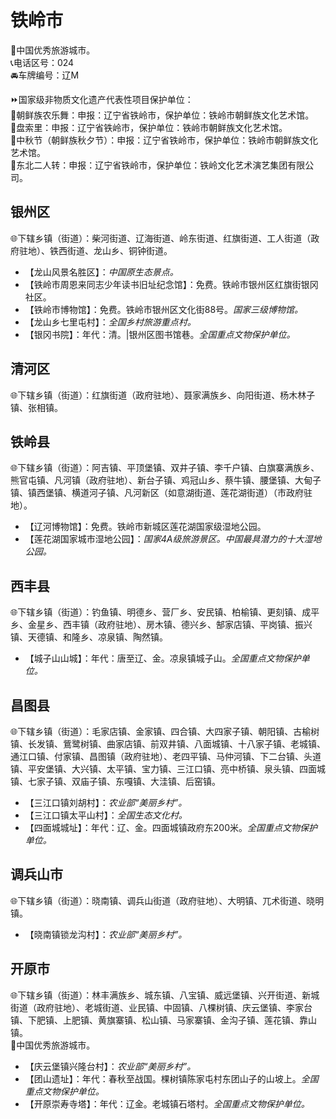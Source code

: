 # 铁岭市  
🏅中国优秀旅游城市。  
📞电话区号：024  
🚘车牌编号：辽M  
  
⏩国家级非物质文化遗产代表性项目保护单位：  
🔸朝鲜族农乐舞：申报：辽宁省铁岭市，保护单位：铁岭市朝鲜族文化艺术馆。  
🔸盘索里：申报：辽宁省铁岭市，保护单位：铁岭市朝鲜族文化艺术馆。  
🔸中秋节（朝鲜族秋夕节）：申报：辽宁省铁岭市，保护单位：铁岭市朝鲜族文化艺术馆。  
🔸东北二人转：申报：辽宁省铁岭市，保护单位：铁岭文化艺术演艺集团有限公司。  

## 银州区  
🌐下辖乡镇（街道）：柴河街道、辽海街道、岭东街道、红旗街道、工人街道（政府驻地）、铁西街道、龙山乡、铜钟街道。  
  
* 【龙山风景名胜区】：*中国原生态景点。*  
* 【铁岭市周恩来同志少年读书旧址纪念馆】：免费。铁岭市银州区红旗街银冈社区。  
* 【铁岭市博物馆】：免费。铁岭市银州区文化街88号。*国家三级博物馆。*  
* 【龙山乡七里屯村】：*全国乡村旅游重点村。*  
* 【银冈书院】：年代：清。|银州区图书馆巷。*全国重点文物保护单位。*  
  
## 清河区  
🌐下辖乡镇（街道）：红旗街道（政府驻地）、聂家满族乡、向阳街道、杨木林子镇、张相镇。  

## 铁岭县  
🌐下辖乡镇（街道）：阿吉镇、平顶堡镇、双井子镇、李千户镇、白旗寨满族乡、熊官屯镇、凡河镇（政府驻地）、新台子镇、鸡冠山乡、蔡牛镇、腰堡镇、大甸子镇、镇西堡镇、横道河子镇、凡河新区（如意湖街道、莲花湖街道）（市政府驻地）。  
  
* 【辽河博物馆】：免费。铁岭市新城区莲花湖国家级湿地公园。  
* 【莲花湖国家城市湿地公园】：*国家4A级旅游景区。中国最具潜力的十大湿地公园。*  

## 西丰县  
🌐下辖乡镇（街道）：钓鱼镇、明德乡、营厂乡、安民镇、柏榆镇、更刻镇、成平乡、金星乡、西丰镇（政府驻地）、房木镇、德兴乡、郜家店镇、平岗镇、振兴镇、天德镇、和隆乡、凉泉镇、陶然镇。  
  
* 【城子山山城】：年代：唐至辽、金。凉泉镇城子山。*全国重点文物保护单位。*  
  
## 昌图县  
🌐下辖乡镇（街道）：毛家店镇、金家镇、四合镇、大四家子镇、朝阳镇、古榆树镇、长发镇、鴜鹭树镇、曲家店镇、前双井镇、八面城镇、十八家子镇、老城镇、通江口镇、付家镇、昌图镇（政府驻地）、老四平镇、马仲河镇、下二台镇、头道镇、平安堡镇、大兴镇、太平镇、宝力镇、三江口镇、亮中桥镇、泉头镇、四面城镇、七家子镇、双庙子镇、东嘎镇、大洼镇、后窑镇。  
  
* 【三江口镇刘胡村】：*农业部“美丽乡村”。*  
* 【三江口镇太平山村】：*全国生态文化村。*  
* 【四面城城址】：年代：辽、金。四面城镇政府东200米。*全国重点文物保护单位。*  
  
## 调兵山市  
🌐下辖乡镇（街道）：晓南镇、调兵山街道（政府驻地）、大明镇、兀术街道、晓明镇。  
  
* 【晓南镇锁龙沟村】：*农业部“美丽乡村”。*  

## 开原市  
🌐下辖乡镇（街道）：林丰满族乡、城东镇、八宝镇、威远堡镇、兴开街道、新城街道（政府驻地）、老城街道、业民镇、中固镇、八棵树镇、庆云堡镇、李家台镇、下肥镇、上肥镇、黄旗寨镇、松山镇、马家寨镇、金沟子镇、莲花镇、靠山镇。  
🏅中国优秀旅游城市。  
  
* 【庆云堡镇兴隆台村】：*农业部“美丽乡村”。*  
* 【团山遗址】：年代：春秋至战国。棵树镇陈家屯村东团山子的山坡上。*全国重点文物保护单位。*  
* 【开原崇寿寺塔】：年代：辽金。老城镇石塔村。*全国重点文物保护单位。*  